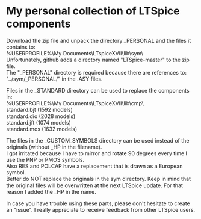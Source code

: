 # My personal collection of LTSpice components

Download the zip file and unpack the directory _PERSONAL and the files it contains to:  
%USERPROFILE%\My Documents\LTspiceXVII\lib\sym\  
Unfortunately, github adds a directory named "LTSpice-master" to the zip file.  
The "_PERSONAL" directory is required because there are references to: "../sym/_PERSONAL/" in the .ASY files.  
  
Files in the _STANDARD directory can be used to replace the components in:  
%USERPROFILE%\My Documents\LTspiceXVII\lib\cmp\  
standard.bjt (1592 models)  
standard.dio (2028 models)  
standard.jft (1074 models)  
standard.mos (1632 models)  
 
The files in the _CUSTOM_SYMBOLS directory can be used instead of the originals (without _HP in the filename).  
I got irritated because I have to mirror and rotate 90 degrees every time I use the PNP or PMOS symbols.  
Also RES and POLCAP have a replacement that is drawn as a European symbol.  
Better do NOT replace the originals in the sym directory. Keep in mind that the original files will be overwritten at the next LTSpice update. For that reason I added the _HP in the name.  
  
In case you have trouble using these parts, please don't hesitate to create an "issue". I really appreciate to receive feedback from other LTSpice users.  
